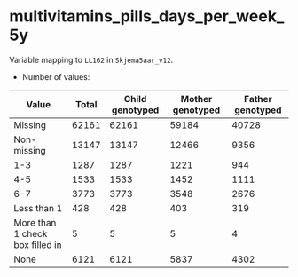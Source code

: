 # multivitamins_pills_days_per_week_5y
Variable mapping to `LL162` in `Skjema5aar_v12`.
- Number of values:

| Value | Total | Child genotyped | Mother genotyped | Father genotyped |
| ----- | ----- | --------------- | ---------------- | ---------------- |
| Missing | 62161 | 62161 | 59184 | 40728 |
| Non-missing | 13147 | 13147 | 12466 | 9356 |
| 1-3 | 1287 | 1287 | 1221 |944 |
| 4-5 | 1533 | 1533 | 1452 |1111 |
| 6-7 | 3773 | 3773 | 3548 |2676 |
| Less than 1 | 428 | 428 | 403 |319 |
| More than 1 check box filled in | 5 | 5 | 5 |4 |
| None | 6121 | 6121 | 5837 |4302 |



